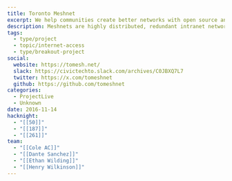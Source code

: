 ```yaml
---
title: Toronto Meshnet
excerpt: We help communities create better networks with open source and peer-to-peer technologies that promote digital literacy and privacy.
description: Meshnets are highly distributed, redundant intranet networks. A series of nodes, usually fashioned from cannibalized routers, emit signals that create a free self-contained and self-reliant network that’s accessible to any internet capable devices within range. We are dedicated to the growth of free-to-use wireless Internet access in Toronto’s public and publicly accessible spaces.
tags:
  - type/project
  - topic/internet-access
  - type/breakout-project
social:
  website: https://tomesh.net/
  slack: https://civictechto.slack.com/archives/C0JBXQ7L7
  twitter: https://x.com/tomeshnet
  github: https://github.com/tomeshnet
categories:
  - ProjectLive
  - Unknown
date: 2016-11-14
hacknight:
  - "[[50]]"
  - "[[187]]"
  - "[[261]]"
team:
  - "[[Cole AC]]"
  - "[[Dante Sanchez]]"
  - "[[Ethan Wilding]]"
  - "[[Henry Wilkinson]]"
---
```


